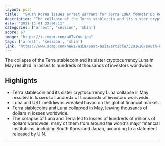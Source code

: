 ```yaml
---
layout: post
title:  "South Korea issues arrest warrant for Terra LUNA founder Do Kwon's former colleagues. Arrest warrants were issued for Terraform Labs co-founder Daniel Shin, three investors and four engineers responsible for UST and LUNA crash."
description: "The collapse of the Terra stablecoin and its sister cryptocurrency Luna in May resulted in losses to hundreds of thousands of investors worldwide."
date: "2022-12-01 22:09:11"
categories: ['arrest', 'session', 'shin']
score: 67
image: "https://i.imgur.com/aHTvYuu.jpg"
tags: ['arrest', 'session', 'shin']
link: "https://www.scmp.com/news/asia/east-asia/article/3201610/south-korea-seeks-arrest-terra-luna-co-founder-daniel-shin"
---
```


The collapse of the Terra stablecoin and its sister cryptocurrency Luna in May resulted in losses to hundreds of thousands of investors worldwide.

## Highlights

- Terra stablecoin and its sister cryptocurrency Luna collapse in May resulted in losses to hundreds of thousands of investors worldwide.
- Luna and UST meltdowns wreaked havoc on the global financial market.
- Terra stablecoins and Luna collapsed in May, leaving thousands of dollars in losses worldwide.
- The collapse of Luna and Terra led to losses of hundreds of millions of dollars worldwide, many of them from around the world's major financial institutions, including South Korea and Japan, according to a statement released by U.N.

---
